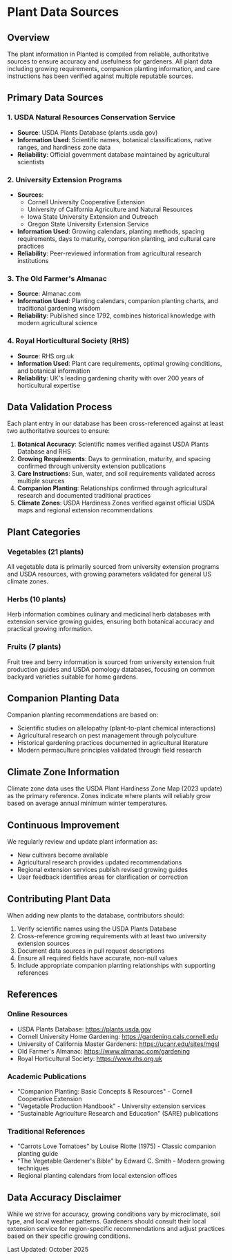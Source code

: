 # Plant Data Sources

## Overview

The plant information in Planted is compiled from reliable, authoritative sources to ensure accuracy and usefulness for gardeners. All plant data including growing requirements, companion planting information, and care instructions has been verified against multiple reputable sources.

## Primary Data Sources

### 1. USDA Natural Resources Conservation Service
- **Source**: USDA Plants Database (plants.usda.gov)
- **Information Used**: Scientific names, botanical classifications, native ranges, and hardiness zone data
- **Reliability**: Official government database maintained by agricultural scientists

### 2. University Extension Programs
- **Sources**:
  - Cornell University Cooperative Extension
  - University of California Agriculture and Natural Resources
  - Iowa State University Extension and Outreach
  - Oregon State University Extension Service
- **Information Used**: Growing calendars, planting methods, spacing requirements, days to maturity, companion planting, and cultural care practices
- **Reliability**: Peer-reviewed information from agricultural research institutions

### 3. The Old Farmer's Almanac
- **Source**: Almanac.com
- **Information Used**: Planting calendars, companion planting charts, and traditional gardening wisdom
- **Reliability**: Published since 1792, combines historical knowledge with modern agricultural science

### 4. Royal Horticultural Society (RHS)
- **Source**: RHS.org.uk
- **Information Used**: Plant care requirements, optimal growing conditions, and botanical information
- **Reliability**: UK's leading gardening charity with over 200 years of horticultural expertise

## Data Validation Process

Each plant entry in our database has been cross-referenced against at least two authoritative sources to ensure:

1. **Botanical Accuracy**: Scientific names verified against USDA Plants Database and RHS
2. **Growing Requirements**: Days to germination, maturity, and spacing confirmed through university extension publications
3. **Care Instructions**: Sun, water, and soil requirements validated across multiple sources
4. **Companion Planting**: Relationships confirmed through agricultural research and documented traditional practices
5. **Climate Zones**: USDA Hardiness Zones verified against official USDA maps and regional extension recommendations

## Plant Categories

### Vegetables (21 plants)
All vegetable data is primarily sourced from university extension programs and USDA resources, with growing parameters validated for general US climate zones.

### Herbs (10 plants)
Herb information combines culinary and medicinal herb databases with extension service growing guides, ensuring both botanical accuracy and practical growing information.

### Fruits (7 plants)
Fruit tree and berry information is sourced from university extension fruit production guides and USDA pomology databases, focusing on common backyard varieties suitable for home gardens.

## Companion Planting Data

Companion planting recommendations are based on:
- Scientific studies on allelopathy (plant-to-plant chemical interactions)
- Agricultural research on pest management through polyculture
- Historical gardening practices documented in agricultural literature
- Modern permaculture principles validated through field research

## Climate Zone Information

Climate zone data uses the USDA Plant Hardiness Zone Map (2023 update) as the primary reference. Zones indicate where plants will reliably grow based on average annual minimum winter temperatures.

## Continuous Improvement

We regularly review and update plant information as:
- New cultivars become available
- Agricultural research provides updated recommendations
- Regional extension services publish revised growing guides
- User feedback identifies areas for clarification or correction

## Contributing Plant Data

When adding new plants to the database, contributors should:
1. Verify scientific names using the USDA Plants Database
2. Cross-reference growing requirements with at least two university extension sources
3. Document data sources in pull request descriptions
4. Ensure all required fields have accurate, non-null values
5. Include appropriate companion planting relationships with supporting references

## References

### Online Resources
- USDA Plants Database: https://plants.usda.gov
- Cornell University Home Gardening: https://gardening.cals.cornell.edu
- University of California Master Gardeners: https://ucanr.edu/sites/mgsl
- Old Farmer's Almanac: https://www.almanac.com/gardening
- Royal Horticultural Society: https://www.rhs.org.uk

### Academic Publications
- "Companion Planting: Basic Concepts & Resources" - Cornell Cooperative Extension
- "Vegetable Production Handbook" - University extension services
- "Sustainable Agriculture Research and Education" (SARE) publications

### Traditional References
- "Carrots Love Tomatoes" by Louise Riotte (1975) - Classic companion planting guide
- "The Vegetable Gardener's Bible" by Edward C. Smith - Modern growing techniques
- Regional planting calendars from local extension offices

## Data Accuracy Disclaimer

While we strive for accuracy, growing conditions vary by microclimate, soil type, and local weather patterns. Gardeners should consult their local extension service for region-specific recommendations and adjust practices based on their specific growing conditions.

Last Updated: October 2025
